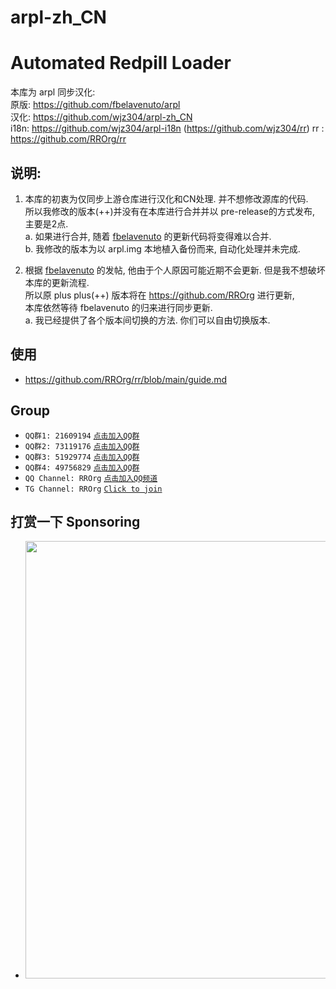 # arpl-zh_CN

# Automated Redpill Loader

本库为 arpl 同步汉化:  
原版: https://github.com/fbelavenuto/arpl  
汉化: https://github.com/wjz304/arpl-zh_CN  
i18n: https://github.com/wjz304/arpl-i18n (https://github.com/wjz304/rr)
rr  : https://github.com/RROrg/rr

## 说明:  
1. 本库的初衷为仅同步上游仓库进行汉化和CN处理. 并不想修改源库的代码.  
   所以我修改的版本(++)并没有在本库进行合并并以 pre-release的方式发布, 主要是2点.   
   a. 如果进行合并, 随着 [fbelavenuto](https://github.com/fbelavenuto/arpl) 的更新代码将变得难以合并.  
   b. 我修改的版本为以 arpl.img 本地植入备份而来, 自动化处理并未完成.  

2. 根据 [fbelavenuto](https://github.com/fbelavenuto/arpl) 的发帖, 他由于个人原因可能近期不会更新. 但是我不想破坏本库的更新流程.  
   所以原 plus plus(++) 版本将在 https://github.com/RROrg 进行更新,  
   本库依然等待 fbelavenuto 的归来进行同步更新.  
   a. 我已经提供了各个版本间切换的方法. 你们可以自由切换版本.  


## 使用
  * https://github.com/RROrg/rr/blob/main/guide.md

## Group
* `QQ群1: 21609194` [`点击加入QQ群`](https://qm.qq.com/q/YTPvSXfeU0)
* `QQ群2: 73119176` [`点击加入QQ群`](https://qm.qq.com/q/YV1B0NFvWK)
* `QQ群3: 51929774` [`点击加入QQ群`](https://qm.qq.com/q/aVjM3Wb6KY)
* `QQ群4: 49756829` [`点击加入QQ群`](https://qm.qq.com/q/9PHzmZDkqI)
* `QQ Channel: RROrg` [`点击加入QQ频道`](https://pd.qq.com/s/aklqb0uij)
* `TG Channel: RROrg` [`Click to join`](https://t.me/RR_Org)

## 打赏一下 Sponsoring
- <img src="https://raw.githubusercontent.com/wjz304/wjz304/master/my/buymeacoffee.png" width="700">